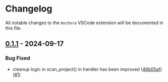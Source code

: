 # Changelog

All notable changes to the `Anchora` VSCode extension will be documented in this file.

## [0.1.1](https://marketplace.visualstudio.com/items?itemName=vremyavnikuda.anchora) - 2024-09-17
### Bug Fixed
- cleanup logic in scan_project() in handler has been improved ([46b05af](https://github.com/vremyavnikuda/anchora/commit/46b05af9353ace815c528378f6862d74f89b230c)) ([#1](https://github.com/vremyavnikuda/anchora/issues/1))